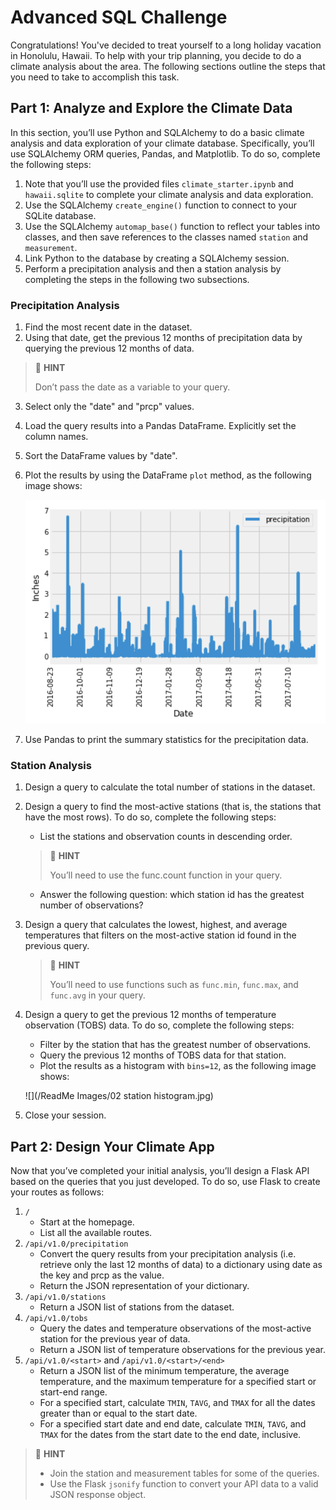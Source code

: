 # Advanced SQL Challenge

Congratulations! You've decided to treat yourself to a long holiday vacation in Honolulu, Hawaii. To help with your trip planning, you decide to do a climate analysis about the area. The following sections outline the steps that you need to take to accomplish this task.

## Part 1: Analyze and Explore the Climate Data
In this section, you’ll use Python and SQLAlchemy to do a basic climate analysis and data exploration of your climate database. Specifically, you’ll use SQLAlchemy ORM queries, Pandas, and Matplotlib. To do so, complete the following steps:

1. Note that you’ll use the provided files `climate_starter.ipynb` and `hawaii.sqlite` to complete your climate analysis and data exploration. 
2. Use the SQLAlchemy `create_engine()` function to connect to your SQLite database. 
3. Use the SQLAlchemy `automap_base()` function to reflect your tables into classes, and then save references to the classes named `station` and `measurement`. 
4. Link Python to the database by creating a SQLAlchemy session. 
5. Perform a precipitation analysis and then a station analysis by completing the steps in the following two subsections.

### Precipitation Analysis
1. Find the most recent date in the dataset. 
2. Using that date, get the previous 12 months of precipitation data by querying the previous 12 months of data.

> 📘 **HINT**
> 
> Don’t pass the date as a variable to your query.

3. Select only the "date" and "prcp" values. 
4. Load the query results into a Pandas DataFrame. Explicitly set the column names. 
5. Sort the DataFrame values by "date". 
6. Plot the results by using the DataFrame `plot` method, as the following image shows:

    ![](ReadMe%20Images/01%20precipitation.jpg)

8. Use Pandas to print the summary statistics for the precipitation data.

### Station Analysis
1. Design a query to calculate the total number of stations in the dataset. 
2. Design a query to find the most-active stations (that is, the stations that have the most rows). To do so, complete the following steps:
    * List the stations and observation counts in descending order.

    > 📘 **HINT**
    >
    > You’ll need to use the func.count function in your query.

    * Answer the following question: which station id has the greatest number of observations?
3. Design a query that calculates the lowest, highest, and average temperatures that filters on the most-active station id found in the previous query.

    > 📘 **HINT**
    >
    > You’ll need to use functions such as `func.min`, `func.max`, and `func.avg` in your query.

4. Design a query to get the previous 12 months of temperature observation (TOBS) data. To do so, complete the following steps:
    * Filter by the station that has the greatest number of observations. 
    * Query the previous 12 months of TOBS data for that station. 
    * Plot the results as a histogram with `bins=12`, as the following image shows:
   
    ![](/ReadMe Images/02 station histogram.jpg)

5. Close your session.

## Part 2: Design Your Climate App
Now that you’ve completed your initial analysis, you’ll design a Flask API based on the queries that you just developed. To do so, use Flask to create your routes as follows:

1. `/`
    * Start at the homepage. 
    * List all the available routes.
2. `/api/v1.0/precipitation`
    * Convert the query results from your precipitation analysis (i.e. retrieve only the last 12 months of data) to a dictionary using date as the key and prcp as the value. 
    * Return the JSON representation of your dictionary.
3. `/api/v1.0/stations`
    * Return a JSON list of stations from the dataset.
4. `/api/v1.0/tobs`
    * Query the dates and temperature observations of the most-active station for the previous year of data.
    * Return a JSON list of temperature observations for the previous year.
5. `/api/v1.0/<start>` and `/api/v1.0/<start>/<end>`
    * Return a JSON list of the minimum temperature, the average temperature, and the maximum temperature for a specified start or start-end range.
    * For a specified start, calculate `TMIN`, `TAVG`, and `TMAX` for all the dates greater than or equal to the start date. 
    * For a specified start date and end date, calculate `TMIN`, `TAVG`, and `TMAX` for the dates from the start date to the end date, inclusive.

> 📘 **HINT**
> * Join the station and measurement tables for some of the queries. 
> * Use the Flask `jsonify` function to convert your API data to a valid JSON response object.